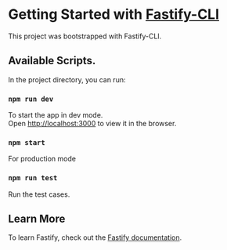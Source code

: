 # Getting Started with [Fastify-CLI](https://www.npmjs.com/package/fastify-cli)

This project was bootstrapped with Fastify-CLI. 
 
## Available Scripts.

In the project directory, you can run:  

### `npm run dev`

To start the app in dev mode.\
Open [http://localhost:3000](http://localhost:3000) to view it in the browser.

### `npm start`

For production mode

### `npm run test`

Run the test cases.

## Learn More

To learn Fastify, check out the [Fastify documentation](https://fastify.dev/docs/latest/).
